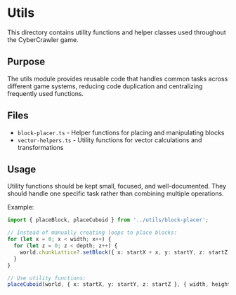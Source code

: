 # Utils

This directory contains utility functions and helper classes used throughout the CyberCrawler game.

## Purpose
The utils module provides reusable code that handles common tasks across different game systems, reducing code duplication and centralizing frequently used functions.

## Files
- `block-placer.ts` - Helper functions for placing and manipulating blocks
- `vector-helpers.ts` - Utility functions for vector calculations and transformations

## Usage
Utility functions should be kept small, focused, and well-documented. They should handle one specific task rather than combining multiple operations.

Example:
```typescript
import { placeBlock, placeCuboid } from '../utils/block-placer';

// Instead of manually creating loops to place blocks:
for (let x = 0; x < width; x++) {
  for (let z = 0; z < depth; z++) {
    world.chunkLattice?.setBlock({ x: startX + x, y: startY, z: startZ + z }, blockType);
  }
}

// Use utility functions:
placeCuboid(world, { x: startX, y: startY, z: startZ }, { width, height: 1, depth }, blockType);
```
